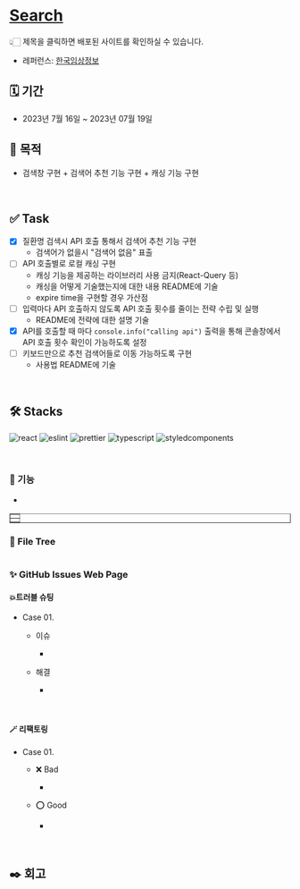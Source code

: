 # [Search]()

👆🏻 제목을 클릭하면 배포된 사이트를 확인하실 수 있습니다.

- 레퍼런스: [한국임상정보](https://clinicaltrialskorea.com/)
  <br/>

## 🗓️ 기간

- 2023년 7월 16일 ~ 2023년 07월 19일

## 🧭 목적

- 검색창 구현 + 검색어 추천 기능 구현 + 캐싱 기능 구현

<br/>

## ✅ Task

- [x] 질환명 검색시 API 호출 통해서 검색어 추천 기능 구현
  - 검색어가 없을시 "검색어 없음" 표출
- [ ] API 호출별로 로컬 캐싱 구현
  - 캐싱 기능을 제공하는 라이브러리 사용 금지(React-Query 등)
  - 캐싱을 어떻게 기술했는지에 대한 내용 README에 기술
  - expire time을 구현할 경우 가산점
- [ ] 입력마다 API 호출하지 않도록 API 호출 횟수를 줄이는 전략 수립 및 실행
  - README에 전략에 대한 설명 기술
- [x] API를 호출할 때 마다 `console.info("calling api")` 출력을 통해 콘솔창에서 API 호출 횟수 확인이 가능하도록 설정
- [ ] 키보드만으로 추천 검색어들로 이동 가능하도록 구현
  - 사용법 README에 기술

<br/>

## 🛠️ Stacks

![react](https://user-images.githubusercontent.com/123078739/234895132-18ab503a-fcc7-486d-b89a-cb0cc1f7796b.svg) ![eslint](https://user-images.githubusercontent.com/123078739/234895191-c1198a7b-9e2e-499a-8e61-c3b87bf8e2c2.svg)
![prettier](https://img.shields.io/badge/prettier-F7B93E?style=for-the-badge&logo=prettier&logoColor=black) ![typescript](https://user-images.githubusercontent.com/123078739/234895162-42f905c6-765d-44d2-bcb1-b011286ef6b2.svg) ![styledcomponents](https://user-images.githubusercontent.com/123078739/234895185-7fd6c334-faca-4520-8551-2f20b32f085e.svg)

<br/>

### 📍 기능

-

<table border>
  <tr>
    <td><img src="" alt=""/></td>
  </tr>
  <tr>
    <td align="center"></td>
  </tr>
</table>

### 🌳 File Tree

```

```

### ✨ GitHub Issues Web Page

#### 💥트러블 슈팅

- Case 01.

  - 이슈

    -

  - 해결

    -

<br/>

#### 🪄 리팩토링

- Case 01.

  - ❌ Bad

    -

  - ⭕ Good

    -

<br/>

## ✒️ 회고
